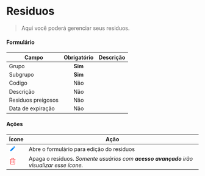 # Residuos

> Aqui você poderá gerenciar seus residuos.

#### Formulário

| Campo              | Obrigatório | Descrição |
| ------------------ | :---------: | --------- |
| Grupo              |   **Sim**   |           |
| Subgrupo           |   **Sim**   |           |
| Codigo             |     Não     |           |
| Descrição          |     Não     |           |
| Residuos preigosos |     Não     |           |
| Data de expiração  |     Não     |           |

#### Ações

| Ícone                                  | Ação                                                                                     |
| -------------------------------------- | ---------------------------------------------------------------------------------------- |
| ![logo](../../assets/icons/Pencil.png) | Abre o formulário para edição do residuos                                                |
| ![logo](../../assets/icons/Trash.png)  | Apaga o residuos. _Somente usuários com **acesso avançado** irão visualizar esse ícone._ |
